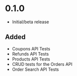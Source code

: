 # 0.1.0

- Initial/beta release

## Added
- Coupons API Tests
- Refunds API Tests
- Products API Tests
- CRUD tests for the Orders API
- Order Search API Tests

